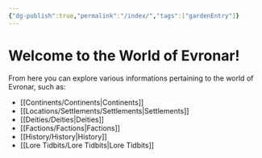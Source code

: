 ```yaml
---
{"dg-publish":true,"permalink":"/index/","tags":["gardenEntry"]}
---
```


# Welcome to the World of Evronar!

From here you can explore various informations pertaining to the world of Evronar, such as:

* [[Continents/Continents\|Continents]]
* [[Locations/Settlements/Settlements\|Settlements]]
* [[Deities/Deities\|Deities]]
* [[Factions/Factions\|Factions]]
* [[History/History\|History]]
* [[Lore Tidbits/Lore Tidbits\|Lore Tidbits]]


